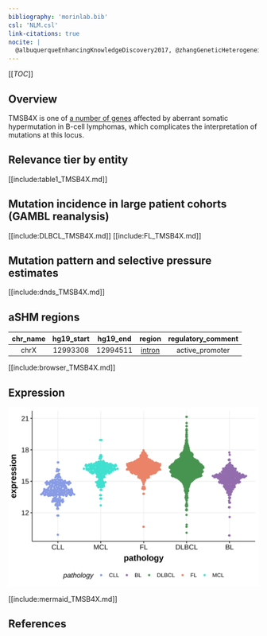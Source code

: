 ```yaml
---
bibliography: 'morinlab.bib'
csl: 'NLM.csl'
link-citations: true
nocite: |
  @albuquerqueEnhancingKnowledgeDiscovery2017, @zhangGeneticHeterogeneityDiffuse2013, 
---
```

[[_TOC_]]

## Overview
TMSB4X is one of [a number of genes](https://github.com/morinlab/LLMPP/wiki/ashm) affected by aberrant somatic hypermutation in B-cell lymphomas, which complicates the interpretation of mutations at this locus.



## Relevance tier by entity

[[include:table1_TMSB4X.md]]

## Mutation incidence in large patient cohorts (GAMBL reanalysis)

[[include:DLBCL_TMSB4X.md]]
[[include:FL_TMSB4X.md]]

## Mutation pattern and selective pressure estimates

[[include:dnds_TMSB4X.md]]

## aSHM regions

|chr_name|hg19_start|hg19_end|region                                                                                      |regulatory_comment|
|:--------:|:----------:|:--------:|:--------------------------------------------------------------------------------------------:|:------------------:|
|chrX    |12993308  |12994511|[intron](https://genome.ucsc.edu/s/rdmorin/GAMBL%20hg19?position=chrX%3A12993308%2D12994511)|active_promoter   |



[[include:browser_TMSB4X.md]]

## Expression
![](images/gene_expression/TMSB4X_by_pathology.svg)
<!-- ORIGIN: albuquerqueEnhancingKnowledgeDiscovery2017a -->
<!-- DLBCL: albuquerqueEnhancingKnowledgeDiscovery2017a -->

[[include:mermaid_TMSB4X.md]]

## References

